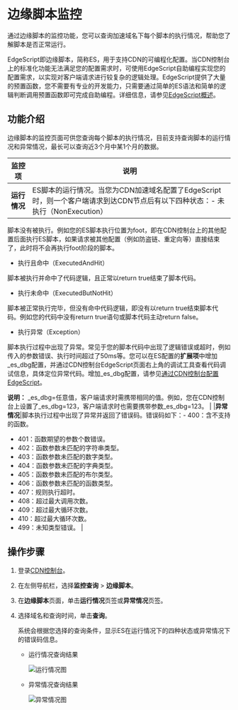 # 边缘脚本监控

通过边缘脚本的监控功能，您可以查询加速域名下每个脚本的执行情况，帮助您了解脚本是否正常运行。

EdgeScript即边缘脚本，简称ES，用于支持CDN的可编程化配置。当CDN控制台上的标准化功能无法满足您的配置需求时，可使用EdgeScript自助编程实现您的配置需求，以实现对客户端请求进行较复杂的逻辑处理。EdgeScript提供了大量的预置函数，您不需要有专业的开发能力，只需要通过简单的ES语法和简单的逻辑判断调用预置函数即可完成自助编程。详细信息，请参见[EdgeScript概述](/cn.zh-CN/边缘脚本/简介/EdgeScript概述.md)。

## 功能介绍

边缘脚本的监控页面可供您查询每个脚本的执行情况，目前支持查询脚本的运行情况和异常情况，最长可以查询近3个月中某1个月的数据。

|监控项|说明|
|---|--|
|**运行情况**|ES脚本的运行情况。当您为CDN加速域名配置了EdgeScript时，则一个客户端请求到达CDN节点后有以下四种状态：-   未执行（NonExecution）

脚本没有被执行。例如您的ES脚本执行位置为foot，即在CDN控制台上的其他配置后面执行ES脚本，如果请求被其他配置（例如防盗链、重定向等）直接结束了，此时将不会再执行foot阶段的脚本。

-   执行且命中（ExecutedAndHit）

脚本被执行并命中了代码逻辑，且正常以return true结束了脚本代码。

-   执行未命中（ExecutedButNotHit）

脚本被正常执行完毕，但没有命中代码逻辑，即没有以return true结束脚本代码。例如您的代码中没有return true语句或脚本代码主动return false。

-   执行异常（Exception）

脚本执行过程中出现了异常。常见于您的脚本代码中出现了逻辑错误或超时，例如传入的参数错误、执行时间超过了50ms等。您可以在ES配置的**扩展项**中增加\_es\_dbg配置，并通过CDN控制台EdgeScript页面右上角的调试工具查看代码调试信息，具体定位异常代码。增加\_es\_dbg配置，请参见[通过CDN控制台配置EdgeScript](/cn.zh-CN/边缘脚本/简介/通过CDN控制台配置EdgeScript.md)。

**说明：** \_es\_dbg=任意值，客户端请求时需携带相同的值。例如，您在CDN控制台上设置了\_es\_dbg=123，客户端请求时也需要携带参数\_es\_dbg=123。 |
|**异常情况**|脚本执行过程中出现了异常并返回了错误码。错误码如下：-   400：含不支持的函数。
-   401：函数期望的参数个数错误。
-   402：函数参数未匹配的字符串类型。
-   403：函数参数未匹配的数字类型。
-   404：函数参数未匹配的字典类型。
-   405：函数参数未匹配的布尔类型。
-   406：函数参数未匹配的函数类型。
-   407：规则执行超时。
-   408：超过最大调用次数。
-   409：超过最大循环次数。
-   410：超过最大循环次数。
-   499：未知类型错误。 |

## 操作步骤

1.  登录[CDN控制台](https://cdn.console.aliyun.com)。

2.  在左侧导航栏，选择**监控查询** \> **边缘脚本**。

3.  在**边缘脚本**页面，单击**运行情况**页签或**异常情况**页签。

4.  选择域名和查询时间，单击**查询**。

    系统会根据您选择的查询条件，显示ES在运行情况下的四种状态或异常情况下的错误码信息。

    -   运行情况查询结果

        ![运行情况图](https://static-aliyun-doc.oss-accelerate.aliyuncs.com/assets/img/zh-CN/2540355161/p249015.png)

    -   异常情况查询结果

        ![异常情况图](https://static-aliyun-doc.oss-accelerate.aliyuncs.com/assets/img/zh-CN/2540355161/p249026.png)


